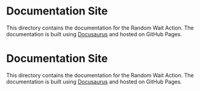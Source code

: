 <!--
SPDX-FileCopyrightText: 2022 - 2024 Ali Sajid Imami

SPDX-License-Identifier: MIT
-->

# Documentation Site

This directory contains the documentation for the Random Wait Action.
The documentation is built using [Docusaurus](https://docusaurus.io/) and hosted on GitHub Pages.

# Documentation Site

This directory contains the documentation for the Random Wait Action. The documentation is built using [Docusaurus](https://docusaurus.io/) and hosted on GitHub Pages.
